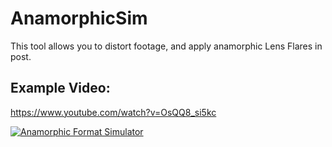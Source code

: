 # AnamorphicSim

This tool allows you to distort footage, and apply anamorphic Lens Flares in post. 

## Example Video: 
https://www.youtube.com/watch?v=OsQQ8_si5kc

[![Anamorphic Format Simulator](https://img.youtube.com/vi/OsQQ8_si5kc/0.jpg)](https://www.youtube.com/watch?v=OsQQ8_si5kc)

